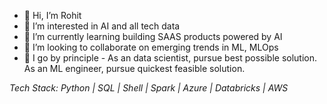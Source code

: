 - 👋 Hi, I’m Rohit
- 👀 I’m interested in AI and all tech data
- 🌱 I’m currently learning building SAAS products powered by AI
- 💞️ I’m looking to collaborate on emerging trends in ML, MLOps
- :thought_balloon: I go by principle - As an data scientist, pursue best possible solution. As an ML engineer, pursue quickest feasible solution.

_Tech Stack: Python | SQL | Shell | Spark | Azure | Databricks | AWS_


<!---
arohit99/arohit99 is a ✨ special ✨ repository because its `README.md` (this file) appears on your GitHub profile.
You can click the Preview link to take a look at your changes.

--->
